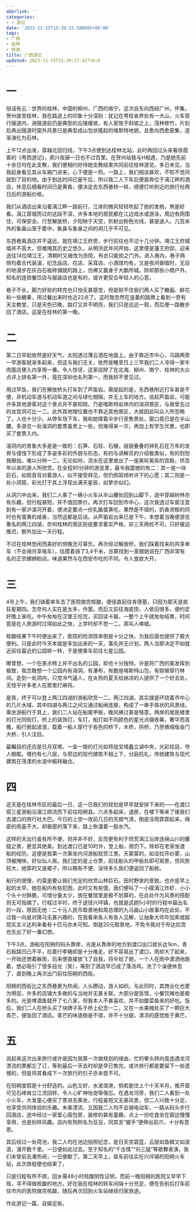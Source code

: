 ```yaml
---
abbrlink: ''
categories:
- - 游记
date: '2023-11-25T15:39:15.588605+08:00'
tags:
- 广西
- 桂林
- 旅游
title: 广西游记
updated: 2023-11-25T15:39:17.427+8:0
---
```

# 一

俗话有云：世界的桂林，中国的柳州，广西的南宁。这次自东向西经广州，怀集，贺州直至桂林，我在路途上的印象十分深刻：犹记在粤桂省界处有一大山，火车穿行隧道内，进隧道前仍是典型的丘陵缓坡，有人家筑于斜坡之上，茂林修竹，片刻后再出隧道时窗外风景已是典型成山包状隆起的喀斯特地貌，且愈向西愈密集，逐渐演化为石林。

上午12点出发，穿越北回归线，下午3点便到达桂林北站，此时再回过头来看徐霞客的《粤西游记》，夙兴夜寐一日也不过百里。在贺州站我与H相遇，乃是她先前十余日均在此支教，我们便相约好待她支教结束共同前往桂林游览。多日未见，当我起身看见其从车厢门进来，心下便是一热。一路上，我们相谈甚欢，不知不觉间就到了目的地。由于到达时间已是午后，所以我二人下车后便直奔位于漓江畔的酒店，休息后细看时间已是黄昏，便决定去东西巷转一转，顺便打听附近的旅行社两日后的游船价格。

我们从酒店出来沿着漓江畔一路前行，江岸的微风轻轻吹起了她的发梢，煞是好看。漓江穿城而过的这段不深，许多本地的居民都在江边戏水或游泳，周边有网围住，可保安全。行至解放桥，夕阳映于天空，折射出粉色光线，甚是迷人。几百米外的象鼻山笼于雾中，象鼻与象身之间的洞几乎不可见。

东西巷离酒店并不遥远，就在靖江王府旁，步行前往也不过十几分钟。靖江王府城墙并不高大，但难掩其历史之悠久，从明洪武年间开始，这里便是藩王府邸，迎来送往14位靖江王，清朝时又被改为贡院，布衣只能拒之门外。进入巷内，巷子两侧均着古代装潢，纪念品店、花店、采耳店、小酒馆均有，又是夜间昏暗时，无目的地漫步在灰白石板砖铺就的路上，仿佛又置身于大鹏所城。除却那些小商户外，知名的连锁餐饮店与服装店也是有的，或许更契合年轻人的心意。

巷子不长，脚力好些的转完也只怕无甚感觉，但是耐不住我们两人买了糖画、鲜花和一些糖果，用过餐出来时也近22点了。这时我忽然在竖着的路牌上看到一旁有天主教堂，只是天色已晚，路灯又并不明亮，我们只是远远一观，而后便一路散步回了酒店。这是在桂林的第一晚。

# 二

第二日早起依然是好天气，太阳透过薄云洒在地面上。由于靠近市中心，马路两旁一早游客就渐多起来，但这与我们无关，依然是睡至日上三竿我们二人寻得一家牛肉面店便入内享用一番。令人惊讶，这家店除了在北海、柳州、南宁、桂林的大众点评上排名第一外，竟在深圳也名列第一，而我却不曾见过。

用过早饭，我们在解放桥头打车到了芦笛岩。需提起的是，东西巷附近打车甚是不便，非机动车道与机动车道之间与绿化相隔，并无上车的地方。说起芦笛岩，可能许多其他游客对这个景点并不甚知晓，乃是喀斯特岩体内的溶洞景区，与我曾去过的龙宫洞可比一二。此外其地理位置也不靠近其他景区，大抵因此叫众人所忽略了，人也十分少。从停车场下车，我和她撑着伞步行至售票处，窗口竟已是在半山腰。多游览一处溶洞的套票虽贵上一些，但难得来一次，再加上有学生优惠，也即买了套票入内。

溶洞内的景象大多是是一致的：石笋、石柱、石幔，层层叠叠的钟乳石在万年的发育与侵蚀下形成了多姿多彩的外貌与形态，有的与讲解员的介绍极类似，有的则恕我眼拙，难以分辨一二。无论如何，流水在这里凿出了一座美轮美奂的宫殿，供百年以来的游人所欣赏。在全程90分钟的游览里，最令我震撼的有二：其一是一块巨石，如观音背对着游人，似不接受拜见，但仍侧耳倾听许下的心愿；其二则是一处小洞窟，彩光打于其上浮现出满天星辰，如梦亦似幻。

从洞穴中出来，我们二人乘了一辆小火车从半山腰处回到山脚下，途中穿越树林亦有乐趣，但行程甚短，并不值回票价。再次打车回到市中心，这次我透过车窗注意到有一家泸溪河开着，便决定要点一份乳酪蛋黄吃，果然是不错的，奶香浓郁的同时也有蛋黄的咸香，当然这都是后话。从芦笛岩出来已是下午，本想着当晚便游览著名的两江四湖，奈何桂林的景区防疫要求着实严格，非三天两检不可，只好被迫推迟，额外加出一天行程。

不过在桂林悠闲而美好的傍晚怎可辜负。再次经过解放桥，我们踩着找来的共享单车（不会骑共享电车），估摸着骑了3,4千米，总算找到一家据她说在广西非常有名的正宗螺蛳粉店。味道果然与在西安市吃的不同，令人食欲大开。

# 三

4号上午，我们骑着单车去了医院做完核酸，便径直前往肯德基，只因为那天是疯狂星期四。怎奈何人实在是太多，作罢。而后又前往海底捞，人依旧很多，便约定好晚上来吃。中午匆匆在汉堡王吃完，买回读卡器，一整个上午就匆匆结束，时间竟是在人旅游时过得如此之快，上学时却不觉一二，真叫人唏嘘。

核酸结果下午时便出来了，医院的检测效率倒是十分之快，为我后面也提供了极大便利。只是此时今天本就是多加出来的一天，事先并无计划，两人当即决定不如就近前往最近的公园转一转，于是便乘车前往七星公园。

哪曾想，一个在景点榜上并不出名的公园，却也十分独特。许是将广西的美发挥到极致，我怎敢想一个公园内有溶洞，有瀑布，有数座喀斯特山包，有猕猴穿行林间。走到一处洞内，只觉冷气逼人，在炎热的夏天给纳凉的人提供了一个好去处，无怪乎许多老人在那里打麻将。

是夜，终于可以登上两江四湖的游船欣赏一二。两江四湖，其实就是环绕着市中心的几片水域，其中四湖与两江之间又通过船闸连接，构成了一串手珠状的风景线。乘坐游船行于其上，我们二人站在船尾甲板，晚风拂过甚是惬意。两岸的居民楼里的灯光同街灯，桥上的装饰灯，车灯，船灯如不同颜色的星光点缀夜幕，奢华而高雅。船行掀起波浪，载着一船人穿行于各色的桥下，木桥，拱桥，乃至微缩版金门大桥，引人注目。

最瞩目的还应是日月双塔，一金一银的灯光如玲珑宝塔矗立湖中央，光彩炫目，夺人眼眶。塔约有七八层，与旁边的现代建筑不相上下，分庭抗礼，传统建筑与现代建筑在荡漾的水波中婉转融合。

# 四

这天是在桂林市区的最后一日，这一日我们的规划是早早就安排下来的——在渡口搭三星游船沿漓江顺流而下前往阳朔县。六点多起床，退房，在楼下等来了接我们去渡口的旅行社大巴。今日的上空一改前几日的天朗气清，倒是淫雨霏霏起来，绵密的雨虽不大，却极密的落下来，路上弥漫着一股水汽。

这样的天出行虽有所不便，但并非不好，反而更有利于欣赏漓江沿岸连绵山川的朦胧之景，更显其绝美。到达渡口已是10时许，登上船，雨仍下。除却在老家坐渡船的经历，这便是我第一次乘坐内河游船观赏江景。天蒙蒙的，如没拉开纱雾，山顶被掩映，好似仙人居。我们定的是上仓票，前往船头的甲板处即可观景，但风势较大，她穿的又是裙子，所以略有不便，没待多久我们便返回了船舱。

船行的很慢，约莫是要让我们充足的欣赏山林巨石，田村野舍的景致。也许是早上起的太早，她在船内有些犯困，此时又有些饿，我们便叫了一小碟漓江炸虾，小小个头十分酥脆，可惜分量太少，放在餐馆里是极不划算的，在此处作为风景的搭配则无可指摘了。行程过半时，终于途径兴坪镇，也就是这趟5小时的行程中最出名的一段，原因无他：二十元人民币取景地和周总理的九马画山小故事均在此处。不过我一向是对猜马无甚兴趣的，在我看来各人有各人见解，让抽象大师毕加索或超现实主义达利来看有十匹马亦未可知。倒是20元取景地，不免令我对于布达拉宫也生出了好一番幻想。

下午3点，游船在阳朔的码头靠岸，光是从靠岸的地方到渡口出口就长达1km，青石板路凹凸不平，拉着行李箱却是十分难走。好不容易出了渡口，雨却大了起来，一开始还想着躲雨，后来便直接放飞了自我，将伞给了她，一个人在雨中潇洒地跑着，想必吸引了很多目光（笑），等到了酒店早已成了落汤鸡，洗了个澡便休息了，直到晚上再次出门前往阳朔的西街。

阳朔的西街比之东西巷更为热闹，人头躜动，游人如织。与此同时，其商业化也更为明显，许多的店铺大多做的与当地并无甚关联，大部分是饭馆，小餐饮摊也是极多的。光是啤酒鱼就开了七八家，但我本人不甚喜欢，并不如酸菜鱼来的好吃。饭后，我们二人在桥头买了块牌子系于桥上纪念一二，又在一水果摊处买了一颗巨大青芒，便饭回了酒店。青芒的味道倒是不错，并不十分甜，清凉的感觉胜于黄芒。

# 五

说起来这次出来旅行或许是因为我第一次做规划的缘由，忙的晕头转向竟连遇龙河漂流的票都忘了订，等到最后一天去时却是早已售完。或许旅行都是要留下一些遗憾的，但是将其看成下一次旅行的引子亦未尝不可。

在阳朔度假是十分舒适的。山色又好，水波潋滟，倘若能住上个十天半月，推开窗可见石峰耸立江流回转，令人心旷神怡宠辱偕忘。在遇龙河旁，我们二人看到一处小火车，大发童心便买了票进去乘坐，行程虽短又无甚风景，但二人兴致十分足，也享受共同体验的乐趣。未乘漂流，又因我二人均不会骑电动车，一路从码头步行回酒店，途中经过一家爱心面包房，装修的甚有童趣，点上一份吃食坐在窗边慢慢享用，也是别样风趣。店内有狗狗名为豆豆，同其言“握手”便伸出前爪，十分有意思。

其后经过一处荷池，我二人均在池边拍照纪念，是日天空碧蓝，云层如鱼鳞又如波浪，漫开数千里。一日便如此过去。至于知名的“千古情”“刘三姐”等歌舞表演，我们未曾前去凑热闹，一日便歇了。第二天早上，驱车前往实在兴坪镇的阳朔火车站，此次旅程便也结束了。

只是归程有所不顺，回乡需48小时核酸阴性证明，而前一晚阳朔的医院又早早下班，寻不得做核酸的地方。好在我在桂林的转车间隔十分充足，便在告别后打车前往市内的医院做完核酸，随后再次回到火车站继续归家旅途。

作此游记一篇，自娱足矣。
